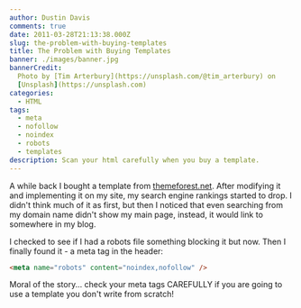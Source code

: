 ```yaml
---
author: Dustin Davis
comments: true
date: 2011-03-28T21:13:38.000Z
slug: the-problem-with-buying-templates
title: The Problem with Buying Templates
banner: ./images/banner.jpg
bannerCredit:
  Photo by [Tim Arterbury](https://unsplash.com/@tim_arterbury) on
  [Unsplash](https://unsplash.com)
categories:
  - HTML
tags:
  - meta
  - nofollow
  - noindex
  - robots
  - templates
description: Scan your html carefully when you buy a template.
---
```


A while back I bought a template from
[themeforest.net](http://themeforest.net/). After modifying it and implementing
it on my site, my search engine rankings started to drop. I didn't think much of
it as first, but then I noticed that even searching from my domain name didn't
show my main page, instead, it would link to somewhere in my blog.

I checked to see if I had a robots file something blocking it but now. Then I
finally found it - a meta tag in the header:

```html
<meta name="robots" content="noindex,nofollow" />
```

Moral of the story... check your meta tags CAREFULLY if you are going to use a
template you don't write from scratch!
